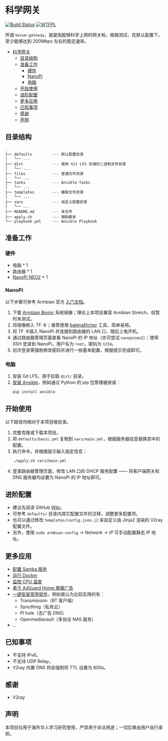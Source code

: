 # 科学网关

[![Build Status](https://travis-ci.com/wi1dcard/kexue-gateway.svg?token=FFy2KXZmvw6M3U6ihiAo&branch=master)](https://travis-ci.com/wi1dcard/kexue-gateway)
[![WTFPL](http://www.wtfpl.net/wp-content/uploads/2012/12/wtfpl-badge-2.png)](http://www.wtfpl.net/)

所谓 `kexue-gateway`，就是指能够科学上网的网关啦。根据测试，在默认配置下，至少能够达到 200Mbps 左右的稳定速率。

- [科学网关](#%E7%A7%91%E5%AD%A6%E7%BD%91%E5%85%B3)
  - [目录结构](#%E7%9B%AE%E5%BD%95%E7%BB%93%E6%9E%84)
  - [准备工作](#%E5%87%86%E5%A4%87%E5%B7%A5%E4%BD%9C)
    - [硬件](#%E7%A1%AC%E4%BB%B6)
    - [NanoPi](#nanopi)
    - [电脑](#%E7%94%B5%E8%84%91)
  - [开始使用](#%E5%BC%80%E5%A7%8B%E4%BD%BF%E7%94%A8)
  - [进阶配置](#%E8%BF%9B%E9%98%B6%E9%85%8D%E7%BD%AE)
  - [更多应用](#%E6%9B%B4%E5%A4%9A%E5%BA%94%E7%94%A8)
  - [已知事项](#%E5%B7%B2%E7%9F%A5%E4%BA%8B%E9%A1%B9)
  - [感谢](#%E6%84%9F%E8%B0%A2)
  - [声明](#%E5%A3%B0%E6%98%8E)

## 目录结构

```
.
├── defaults         --- 默认配置目录
│   └── ...
├── dist             --- 使用 Git LFS 存储的二进制文件目录
│   └── ...
├── files            --- 普通文件目录
│   └── ...
├── tasks            --- Ansible Tasks
│   └── ...
├── templates        --- 模板文件目录
│   └── ...
├── vars             --- 自定义配置目录
│   └── ...
├── README.md        --- 本文件
├── apply.sh         --- 辅助脚本
└── playbook.yml     --- Ansible Playbook
```

## 准备工作

### 硬件

- 电脑 * 1
- 路由器 * 1
- [NanoPi NEO2](http://wiki.friendlyarm.com/wiki/index.php/NanoPi_NEO2/zh) * 1

### NanoPi

以下步骤可参考 Armbian 官方 [入门文档](https://docs.armbian.com/User-Guide_Getting-Started/)。

1. 下载 [Armbian Bionic](https://www.armbian.com/nanopi-neo-2/) 系统镜像；理论上本项目兼容 Armbian Stretch，但暂时未测试。
2. 将镜像刷入 TF 卡；推荐使用 [balenaEtcher](https://www.balena.io/etcher/) 工具，简单易用。
3. 将 TF 卡插入 NanoPi 并连接到路由器的 LAN 口，随后上电开机。
4. 通过路由器管理页面查看 NanoPi 的 IP 地址（亦可尝试 `nanopineo2`）；使用 SSH 登录到 NanoPi，用户名为 `root`，密码为 `1234`。
5. 初次登录需强制修改密码并进行一些基本配置，根据提示完成即可。

### 电脑

1. 安装 Git LFS，用于拉取 `dist/` 目录。
2. [安装 Ansible](https://docs.ansible.com/ansible/latest/installation_guide/intro_installation.html)，例如通过 Python 的 pip 包管理器安装：
    ```bash
    pip install ansible
    ```

## 开始使用

以下路径均相对于本项目根目录。

1. 完整克隆或下载本项目。
2. 将 `defaults/basic.yml` 复制到 `vars/main.yml`，根据服务器信息替换其中的配置。
3. 执行命令，并根据提示输入指定信息：
   ```bash
   ./apply.sh vars/main.yml
   ```
4. 登录路由器管理页面，修改 LAN 口的 DHCP 服务配置 —— 将客户端网关和 DNS 服务器均设置为 NanoPi 的 IP 地址即可。

## 进阶配置

- 建议先阅读 GitHub [Wiki](https://github.com/wi1dcard/kexue-gateway/wiki)。
- 可参考 `defaults/` 目录内其它配置文件的注释，调整更多配置项。
- 也可以通过修改 `templates/config.json.j2` 来自定义由 Jinja2 渲染的 V2ray 配置文件。
- 另外，使用 `sudo armbian-config` -> *Network* -> *IP* 可手动配置静态 IP 地址。

## 更多应用

- [配置 Samba 服务](https://tutorials.ubuntu.com/tutorial/install-and-configure-samba)
- [运行 Docker](https://docs.armbian.com/User-Guide_Advanced-Features/#how-to-run-docker)
- [监控 CPU 温度](https://docs.armbian.com/Hardware_Allwinner-H5-A64/)
- [基于 AdGuard Home 屏蔽广告](https://github.com/AdguardTeam/AdGuardHome/wiki/Raspberry-Pi)
- [一键安装常用软件](https://docs.armbian.com/User-Guide_Armbian-Config/#software)，例如我认为比较实用的有：
  - Transmission（BT 客户端）
  - Syncthing（私有云）
  - PI hole（去广告 DNS）
  - Openmediavault（多协议 NAS 服务）
- ...

## 已知事项

- 不支持 IPv6。
- 不支持 UDP Relay。
- V2ray 内置 DNS 将会强制将 TTL 设置为 600s。

## 感谢

- V2ray

## 声明

本项目仅用于海外华人学习研究使用，严禁用于非法用途；一切后果由用户自行承担。
